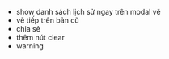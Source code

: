 - show danh sách lịch sử ngay trên modal vẽ
- vẽ tiếp trên bản cũ
- chia sẻ
- thêm nút clear
- warning